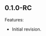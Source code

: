 <!--
	Markdown

	Copyright 2018 IS2T. All rights reserved.
	IS2T PROPRIETARY/CONFIDENTIAL. Use is subject to license terms.
-->

## 0.1.0-RC
Features:	
  - Initial revision.

